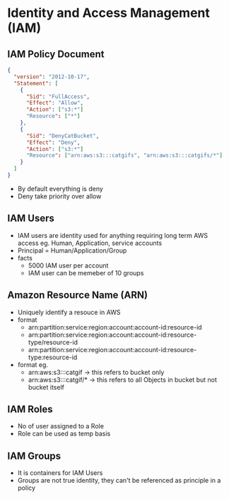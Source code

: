 # Identity and Access Management (IAM)

## IAM Policy Document
```json
{
  "version": "2012-10-17",
  "Statement": [
    {
      "Sid": "FullAccess",
      "Effect": "Allow",
      "Action": ["s3:*"]
      "Resource": ["*"]
    },
    {
      "Sid": "DenyCatBucket",
      "Effect": "Deny",
      "Action": ["s3:*"]
      "Resource": ["arn:aws:s3:::catgifs", "arn:aws:s3:::catgifs/*"]
    }
  ]
}
```
- By default everything is deny
- Deny take priority over allow

## IAM Users
- IAM users are identity used for anything requiring long term AWS access eg. Human, Application, service accounts
- Principal = Human/Application/Group
- facts
  - 5000 IAM user per account
  - IAM user can be memeber of 10 groups

## Amazon Resource Name (ARN)
- Uniquely identify a resouce in AWS
- format
  - arn:partition:service:region:account:account-id:resource-id
  - arn:partition:service:region:account:account-id:resource-type/resource-id
  - arn:partition:service:region:account:account-id:resource-type:resource-id
- format eg.
  - arn:aws:s3:::catgif -> this refers to bucket only
  - arn:aws:s3:::catgif/*  -> this refers to all Objects in bucket but not bucket itself

## IAM Roles
- No of user assigned to a Role
- Role can be used as temp basis

## IAM Groups
- It is containers for IAM Users
- Groups are not true identity, they can't be referenced as principle in a policy















